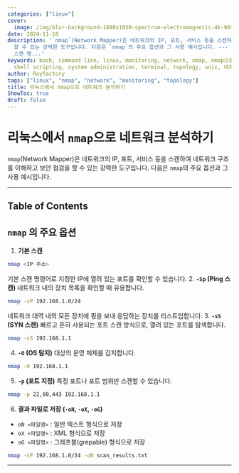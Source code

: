 ```yaml
---
categories: ["linux"]
cover:
  image: /img/blur-background-1680x1050-spectrum-electromagnetic-4k-901-1.jpg
date: 2024-11-10
description: '`nmap`(Network Mapper)은 네트워크의 IP, 포트, 서비스 등을 스캔하여 네트워크 구조를 이해하고 보안 점검을
  할 수 있는 강력한 도구입니다. 다음은 `nmap`의 주요 옵션과 그 사용 예시입니다. --- 1. **기본 스캔** nmap <IP 주소> 기본
  스캔 명...'
keywords: bash, command line, linux, monitoring, network, nmap, nmap으로, server management,
  shell scripting, system administration, terminal, topology, unix, 네트워크, 리눅스에서, 분석하기
author: Royfactory
tags: ["linux", "nmap", "network", "monitoring", "topology"]
title: 리눅스에서 nmap으로 네트워크 분석하기
ShowToc: true
draft: false
---
```


# 리눅스에서 `nmap`으로 네트워크 분석하기

`nmap`(Network Mapper)은 네트워크의 IP, 포트, 서비스 등을 스캔하여 네트워크 구조를 이해하고 보안 점검을 할 수 있는 강력한 도구입니다. 다음은 `nmap`의 주요 옵션과 그 사용 예시입니다.

---
## Table of Contents

## `nmap` 의 주요 옵션

1. **기본 스캔**
```bash
nmap <IP 주소>
```
기본 스캔 명령어로 지정한 IP에 열려 있는 포트를 확인할 수 있습니다.
2. **`-Sp` (Ping 스캔)** 네트워크 내의 장치 목록을 확인할 때 유용합니다.
```bash
nmap -sP 192.168.1.0/24
```
네트워크 대역 내의 모든 장치에 핑을 보내 응답하는 장치를 리스트업합니다.
3. **`-sS` (SYN 스캔)** 빠르고 흔히 사용되는 포트 스캔 방식으로, 열려 있는 포트를 탐색합니다.
```bash
nmap -sS 192.168.1.1
```
4. **`-O` (OS 탐지)** 대상의 운영 체제를 감지합니다.
```bash
nmap -O 192.168.1.1
```
5. **`-p` (포트 지정)** 특정 포트나 포트 범위만 스캔할 수 있습니다.
```bash
nmap -p 22,80,443 192.168.1.1
```
6. **결과 파일로 저장 (`-oN`, `-oX`, `-oG`)**
  - `oN <파일명>` : 일반 텍스트 형식으로 저장
  - `oX <파일명>` : XML 형식으로 저장
  - `oG <파일명>` : 그레프블(grepable) 형식으로 저장
```bash
nmap -sP 192.168.1.0/24 -oN scan_results.txt
```

---




